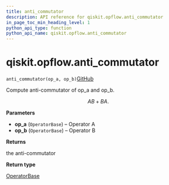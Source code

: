 ```yaml
---
title: anti_commutator
description: API reference for qiskit.opflow.anti_commutator
in_page_toc_min_heading_level: 1
python_api_type: function
python_api_name: qiskit.opflow.anti_commutator
---
```


# qiskit.opflow\.anti\_commutator

<span id="qiskit.opflow.anti_commutator" />

`anti_commutator(op_a, op_b)`[GitHub](https://github.com/qiskit/qiskit/tree/stable/0.18/qiskit/opflow/utils.py "view source code")

Compute anti-commutator of op\_a and op\_b.

$$
AB + BA.
$$

**Parameters**

*   **op\_a** (`OperatorBase`) – Operator A
*   **op\_b** (`OperatorBase`) – Operator B

**Returns**

the anti-commutator

**Return type**

[OperatorBase](qiskit.aqua.operators.OperatorBase "qiskit.aqua.operators.OperatorBase")


